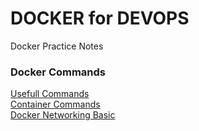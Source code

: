 # DOCKER for DEVOPS
Docker Practice Notes

### Docker Commands
[Usefull Commands](./dockercommands.md)  
[Container Commands](./containers.md)  
[Docker Networking Basic](./dockernetworking.md)